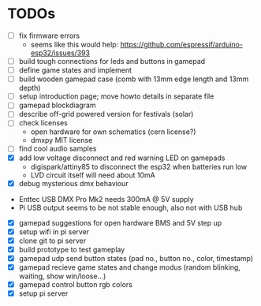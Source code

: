 # TODOs
* [ ] fix firmware errors
  * seems like this would help: https://github.com/espressif/arduino-esp32/issues/393
* [ ] build tough connections for leds and buttons in gamepad
* [ ] define game states and implement
* [ ] build wooden gamepad case (comb with 13mm edge length and 13mm depth)
* [ ] setup introduction page; move howto details in separate file
* [ ] gamepad blockdiagram
* [ ] describe off-grid powered version for festivals (solar)
* [ ] check licenses
  * open hardware for own schematics (cern license?)
  * dmxpy MIT license
* [ ] find cool audio samples
* [x] add low voltage disconnect and red warning LED on gamepads
  * digispark/attiny85 to disconnect the esp32 when batteries run low
  * LVD circuit itself will need about 10mA
* [x] debug mysterious dmx behaviour 
 * Enttec USB DMX Pro Mk2 needs 300mA @ 5V supply
 * Pi USB output seems to be not stable enough, also not with USB hub
* [x] gamepad suggestions for open hardware BMS and 5V step up
* [x] setup wifi in pi server
* [x] clone git to pi server
* [x] build prototype to test gameplay
* [x] gamepad udp send button states (pad no., button no., color, timestamp)
* [x] gamepad recieve game states and change modus (random blinking, waiting, show win/loose...)
* [x] gamepad control button rgb colors
* [x] setup pi server
